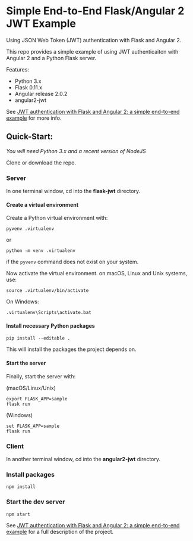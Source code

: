 Simple End-to-End Flask/Angular 2 JWT Example
=============================================

Using JSON Web Token (JWT) authentication with Flask and Angular 2.

This repo provides a simple example of using JWT authenticaiton with Angular 2
and a Python Flask server.

Features:
* Python 3.x
* Flask 0.11.x
* Angular release 2.0.2
* angular2-jwt

See [JWT authentication with Flask and Angular 2: a simple end-to-end example](http://keathmilligan.net/jwt-authentication-with-flask-and-angular-2-a-simple-end-to-end-example/) for more info.

## Quick-Start:

*You will need Python 3.x and a recent version of NodeJS*

Clone or download the repo.

### Server

In one terminal window, cd into the **flask-jwt** directory.

#### Create a virtual environment

Create a Python virtual environment with:

```
pyvenv .virtualenv
```

or

```
python -m venv .virtualenv
```

if the `pyvenv` command does not exist on your system.

Now activate the virtual environment. on macOS, Linux and Unix systems, use:

```
source .virtualenv/bin/activate
```

On Windows:

```
.virtualenv\Scripts\activate.bat
```

#### Install necessary Python packages

```
pip install --editable .
```

This will install the packages the project depends on.

#### Start the server

Finally, start the server with:

(macOS/Linux/Unix)
```
export FLASK_APP=sample
flask run
```

(Windows)
```
set FLASK_APP=sample
flask run
```

### Client

In another terminal window, cd into the **angular2-jwt** directory.

### Install packages

```
npm install
```

### Start the dev server

```
npm start
```

See [JWT authentication with Flask and Angular 2: a simple end-to-end example](http://keathmilligan.net/jwt-authentication-with-flask-and-angular-2-a-simple-end-to-end-example/) for a full description of the project.
